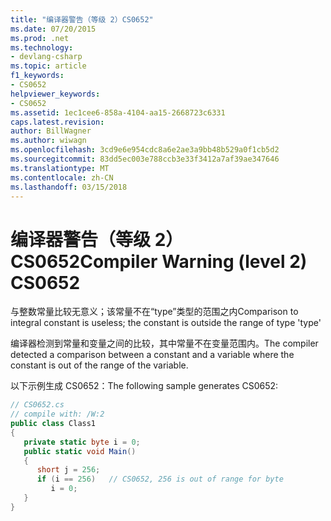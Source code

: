 ```yaml
---
title: "编译器警告（等级 2）CS0652"
ms.date: 07/20/2015
ms.prod: .net
ms.technology:
- devlang-csharp
ms.topic: article
f1_keywords:
- CS0652
helpviewer_keywords:
- CS0652
ms.assetid: 1ec1cee6-858a-4104-aa15-2668723c6331
caps.latest.revision: 
author: BillWagner
ms.author: wiwagn
ms.openlocfilehash: 3cd9e6e954cdc8a6e2ae3a9bb48b529a0f1cb5d2
ms.sourcegitcommit: 83dd5ec003e788ccb3e33f3412a7af39ae347646
ms.translationtype: MT
ms.contentlocale: zh-CN
ms.lasthandoff: 03/15/2018
---
```

# <a name="compiler-warning-level-2-cs0652"></a><span data-ttu-id="06bda-102">编译器警告（等级 2）CS0652</span><span class="sxs-lookup"><span data-stu-id="06bda-102">Compiler Warning (level 2) CS0652</span></span>
<span data-ttu-id="06bda-103">与整数常量比较无意义；该常量不在“type”类型的范围之内</span><span class="sxs-lookup"><span data-stu-id="06bda-103">Comparison to integral constant is useless; the constant is outside the range of type 'type'</span></span>  
  
 <span data-ttu-id="06bda-104">编译器检测到常量和变量之间的比较，其中常量不在变量范围内。</span><span class="sxs-lookup"><span data-stu-id="06bda-104">The compiler detected a comparison between a constant and a variable where the constant is out of the range of the variable.</span></span>  
  
 <span data-ttu-id="06bda-105">以下示例生成 CS0652：</span><span class="sxs-lookup"><span data-stu-id="06bda-105">The following sample generates CS0652:</span></span>  
  
```csharp  
// CS0652.cs  
// compile with: /W:2  
public class Class1  
{  
   private static byte i = 0;  
   public static void Main()  
   {  
      short j = 256;  
      if (i == 256)   // CS0652, 256 is out of range for byte  
         i = 0;  
   }  
}  
```
